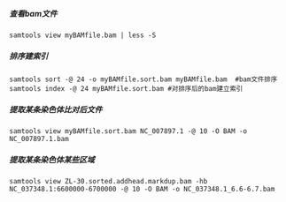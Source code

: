 ##### 查看bam文件
```
samtools view myBAMfile.bam | less -S
```

##### 排序建索引
```
samtools sort -@ 24 -o myBAMfile.sort.bam myBAMfile.bam  #bam文件排序
samtools index -@ 24 myBAMfile.sort.bam #对排序后的bam建立索引
```

##### 提取某条染色体比对后文件
```
samtools view myBAMfile.sort.bam NC_007897.1 -@ 10 -O BAM -o NC_007897.1.bam
```

##### 提取某条染色体某些区域
```
samtools view ZL-30.sorted.addhead.markdup.bam -hb NC_037348.1:6600000-6700000 -@ 10 -O BAM -o NC_037348.1_6.6-6.7.bam
```

